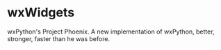 # wxWidgets
wxPython's Project Phoenix. A new implementation of wxPython, better, stronger, faster than he was before.
